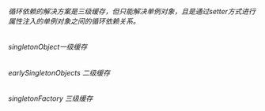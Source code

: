 ###### 循环依赖的解决方案是三级缓存，但只能解决单例对象，且是通过setter方式进行属性注入的单例对象之间的循环依赖关系。

###### singletonObject一级缓存 
###### earlySingletonObjects 二级缓存
###### singletonFactory 三级缓存


